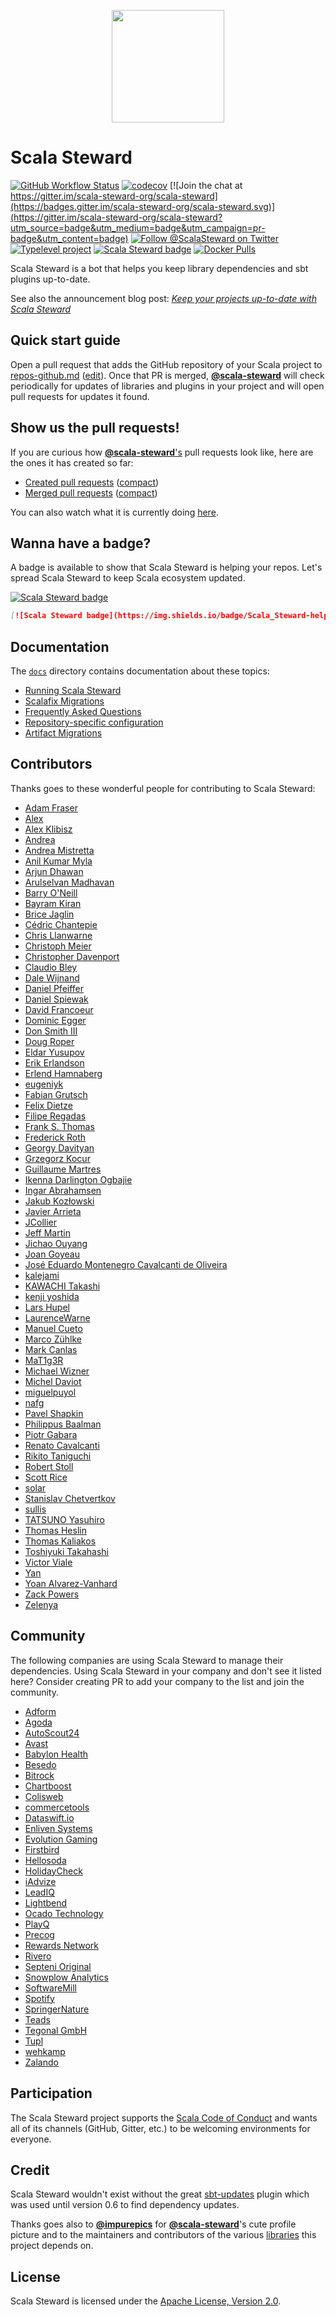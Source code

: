 <p align="center">
  <img src="https://github.com/scala-steward-org/scala-steward/raw/master/data/images/scala-steward-logo-circle-0.png" height="180px">
</p>

# Scala Steward
[![GitHub Workflow Status](https://img.shields.io/github/workflow/status/scala-steward-org/scala-steward/Continuous%20Integration)](https://github.com/scala-steward-org/scala-steward/actions?query=workflow%3A%22Continuous+Integration%22)
[![codecov](https://codecov.io/gh/scala-steward-org/scala-steward/branch/master/graph/badge.svg)](https://codecov.io/gh/scala-steward-org/scala-steward)
[![Join the chat at https://gitter.im/scala-steward-org/scala-steward](https://badges.gitter.im/scala-steward-org/scala-steward.svg)](https://gitter.im/scala-steward-org/scala-steward?utm_source=badge&utm_medium=badge&utm_campaign=pr-badge&utm_content=badge)
[![Follow @ScalaSteward on Twitter](https://img.shields.io/twitter/follow/ScalaSteward.svg?logo=twitter&style=flat&color=blue)](https://twitter.com/ScalaSteward)
[![Typelevel project](https://img.shields.io/badge/typelevel-project-blue.svg)](https://typelevel.org/projects/#scala-steward)
[![Scala Steward badge](https://img.shields.io/badge/Scala_Steward-helping-blue.svg?style=flat&logo=data:image/png;base64,iVBORw0KGgoAAAANSUhEUgAAAA4AAAAQCAMAAAARSr4IAAAAVFBMVEUAAACHjojlOy5NWlrKzcYRKjGFjIbp293YycuLa3pYY2LSqql4f3pCUFTgSjNodYRmcXUsPD/NTTbjRS+2jomhgnzNc223cGvZS0HaSD0XLjbaSjElhIr+AAAAAXRSTlMAQObYZgAAAHlJREFUCNdNyosOwyAIhWHAQS1Vt7a77/3fcxxdmv0xwmckutAR1nkm4ggbyEcg/wWmlGLDAA3oL50xi6fk5ffZ3E2E3QfZDCcCN2YtbEWZt+Drc6u6rlqv7Uk0LdKqqr5rk2UCRXOk0vmQKGfc94nOJyQjouF9H/wCc9gECEYfONoAAAAASUVORK5CYII=)](https://scala-steward.org)
[![Docker Pulls](https://img.shields.io/docker/pulls/fthomas/scala-steward.svg?style=flat&color=blue)](https://hub.docker.com/r/fthomas/scala-steward/)

Scala Steward is a bot that helps you keep library dependencies
and sbt plugins up-to-date.

See also the announcement blog post:
[*Keep your projects up-to-date with Scala Steward*](https://www.scala-lang.org/blog/2019/07/10/announcing-scala-steward.html)

## Quick start guide

Open a pull request that adds the GitHub repository of your Scala project
to [repos-github.md](https://github.com/scala-steward-org/repos/blob/main/repos-github.md)
([edit](https://github.com/scala-steward-org/repos/edit/main/repos-github.md)).
Once that PR is merged, [**@scala-steward**][@scala-steward] will check
periodically for updates of libraries and plugins in your project and will
open pull requests for updates it found.

## Show us the pull requests!

If you are curious how [**@scala-steward**'s][@scala-steward] pull requests
look like, here are the ones it has created so far:

* [Created pull requests](https://github.com/search?q=author%3Ascala-steward+is%3Apr)
  ([compact](             https://github.com/pulls?q=author%3Ascala-steward+is%3Apr))
* [Merged pull requests]( https://github.com/search?q=author%3Ascala-steward+is%3Amerged+sort%3Aupdated-desc)
  ([compact](             https://github.com/pulls?q=author%3Ascala-steward+is%3Amerged+sort%3Aupdated-desc))

You can also watch what it is currently doing [here](https://gitstalk.netlify.com/scala-steward).

## Wanna have a badge?

A badge is available to show that Scala Steward is helping your repos.
Let's spread Scala Steward to keep Scala ecosystem updated.

[![Scala Steward badge](https://img.shields.io/badge/Scala_Steward-helping-blue.svg?style=flat&logo=data:image/png;base64,iVBORw0KGgoAAAANSUhEUgAAAA4AAAAQCAMAAAARSr4IAAAAVFBMVEUAAACHjojlOy5NWlrKzcYRKjGFjIbp293YycuLa3pYY2LSqql4f3pCUFTgSjNodYRmcXUsPD/NTTbjRS+2jomhgnzNc223cGvZS0HaSD0XLjbaSjElhIr+AAAAAXRSTlMAQObYZgAAAHlJREFUCNdNyosOwyAIhWHAQS1Vt7a77/3fcxxdmv0xwmckutAR1nkm4ggbyEcg/wWmlGLDAA3oL50xi6fk5ffZ3E2E3QfZDCcCN2YtbEWZt+Drc6u6rlqv7Uk0LdKqqr5rk2UCRXOk0vmQKGfc94nOJyQjouF9H/wCc9gECEYfONoAAAAASUVORK5CYII=)](https://scala-steward.org)

```markdown
[![Scala Steward badge](https://img.shields.io/badge/Scala_Steward-helping-blue.svg?style=flat&logo=data:image/png;base64,iVBORw0KGgoAAAANSUhEUgAAAA4AAAAQCAMAAAARSr4IAAAAVFBMVEUAAACHjojlOy5NWlrKzcYRKjGFjIbp293YycuLa3pYY2LSqql4f3pCUFTgSjNodYRmcXUsPD/NTTbjRS+2jomhgnzNc223cGvZS0HaSD0XLjbaSjElhIr+AAAAAXRSTlMAQObYZgAAAHlJREFUCNdNyosOwyAIhWHAQS1Vt7a77/3fcxxdmv0xwmckutAR1nkm4ggbyEcg/wWmlGLDAA3oL50xi6fk5ffZ3E2E3QfZDCcCN2YtbEWZt+Drc6u6rlqv7Uk0LdKqqr5rk2UCRXOk0vmQKGfc94nOJyQjouF9H/wCc9gECEYfONoAAAAASUVORK5CYII=)](https://scala-steward.org)
```

## Documentation

The [`docs`](docs) directory contains documentation about these topics:

* [Running Scala Steward](docs/running.md)
* [Scalafix Migrations](docs/scalafix-migrations.md)
* [Frequently Asked Questions](docs/faq.md)
* [Repository-specific configuration](docs/repo-specific-configuration.md)
* [Artifact Migrations](docs/artifact-migrations.md)

## Contributors

Thanks goes to these wonderful people for contributing to Scala Steward:

* [Adam Fraser](https://github.com/adamgfraser)
* [Alex](https://github.com/jhnsmth)
* [Alex Klibisz](https://github.com/alexklibisz)
* [Andrea](https://github.com/Andrea)
* [Andrea Mistretta](https://github.com/andreami)
* [Anil Kumar Myla](https://github.com/anilkumarmyla)
* [Arjun Dhawan](https://github.com/arjun-1)
* [Arulselvan Madhavan](https://github.com/ArulselvanMadhavan)
* [Barry O'Neill](https://github.com/barryoneill)
* [Bayram Kiran](https://github.com/kiranbayram)
* [Brice Jaglin](https://github.com/bjaglin)
* [Cédric Chantepie](https://github.com/cchantep)
* [Chris Llanwarne](https://github.com/cjllanwarne)
* [Christoph Meier](https://github.com/meier-christoph)
* [Christopher Davenport](https://github.com/ChristopherDavenport)
* [Claudio Bley](https://github.com/avdv)
* [Dale Wijnand](https://github.com/dwijnand)
* [Daniel Pfeiffer](https://github.com/dpfeiffer)
* [Daniel Spiewak](https://github.com/djspiewak)
* [David Francoeur](https://github.com/daddykotex)
* [Dominic Egger](https://github.com/GrafBlutwurst)
* [Don Smith III](https://github.com/cactauz)
* [Doug Roper](https://github.com/htmldoug)
* [Eldar Yusupov](https://github.com/eyusupov)
* [Erik Erlandson](https://github.com/erikerlandson)
* [Erlend Hamnaberg](https://github.com/hamnis)
* [eugeniyk](https://github.com/eugeniyk)
* [Fabian Grutsch](https://github.com/fgrutsch)
* [Felix Dietze](https://github.com/fdietze)
* [Filipe Regadas](https://github.com/regadas)
* [Frank S. Thomas](https://github.com/fthomas)
* [Frederick Roth](https://github.com/froth)
* [Georgy Davityan](https://github.com/implmnt)
* [Grzegorz Kocur](https://github.com/gkocur)
* [Guillaume Martres](https://github.com/smarter)
* [Ikenna Darlington Ogbajie](https://github.com/idarlington)
* [Ingar Abrahamsen](https://github.com/ingarabr)
* [Jakub Kozłowski](https://github.com/kubukoz)
* [Javier Arrieta](https://github.com/javierarrieta)
* [JCollier](https://github.com/Slakah)
* [Jeff Martin](https://github.com/custommonkey)
* [Jichao Ouyang](https://github.com/jcouyang)
* [Joan Goyeau](https://github.com/joan38)
* [José Eduardo Montenegro Cavalcanti de Oliveira](https://github.com/edumco)
* [kalejami](https://github.com/kalejami)
* [KAWACHI Takashi](https://github.com/tkawachi)
* [kenji yoshida](https://github.com/xuwei-k)
* [Lars Hupel](https://github.com/larsrh)
* [LaurenceWarne](https://github.com/LaurenceWarne)
* [Manuel Cueto](https://github.com/manuelcueto)
* [Marco Zühlke](https://github.com/mzuehlke) 
* [Mark Canlas](https://github.com/mcanlas)
* [MaT1g3R](https://github.com/MaT1g3R)
* [Michael Wizner](https://github.com/mwz)
* [Michel Daviot](https://github.com/tyrcho)
* [miguelpuyol](https://github.com/miguelpuyol)
* [nafg](https://github.com/nafg)
* [Pavel Shapkin](https://github.com/psttf)
* [Philippus Baalman](https://github.com/Philippus)
* [Piotr Gabara](https://github.com/pgabara)
* [Renato Cavalcanti](https://github.com/renatocaval)
* [Rikito Taniguchi](https://github.com/tanishiking)
* [Robert Stoll](https://github.com/robstoll)
* [Scott Rice](https://github.com/scottrice10)
* [solar](https://github.com/solar)
* [Stanislav Chetvertkov](https://github.com/stanislav-chetvertkov)
* [sullis](https://github.com/sullis)
* [TATSUNO Yasuhiro](https://github.com/exoego)
* [Thomas Heslin](https://github.com/tjheslin1)
* [Thomas Kaliakos](https://github.com/thomaska)
* [Toshiyuki Takahashi](https://github.com/tototoshi)
* [Victor Viale](https://github.com/Koroeskohr)
* [Yan](https://github.com/yaroot)
* [Yoan Alvarez-Vanhard](https://github.com/tyoras)
* [Zack Powers](https://github.com/Milyardo)
* [Zelenya](https://github.com/Zelenya)

## Community

The following companies are using Scala Steward to manage their dependencies.
Using Scala Steward in your company and don't see it listed here?
Consider creating PR to add your company to the list and join the community.

* [Adform](https://site.adform.com/)
* [Agoda](https://agoda.com/)
* [AutoScout24](https://www.autoscout24.de/)
* [Avast](https://avast.com)
* [Babylon Health](https://www.babylonhealth.com/)
* [Besedo](https://www.besedo.com/)
* [Bitrock](http://www.bitrock.it/)
* [Chartboost](https://www.chartboost.com/)
* [Colisweb](https://www.colisweb.com/)
* [commercetools](https://docs.commercetools.com/)
* [Dataswift.io](https://dataswift.io/)
* [Enliven Systems](https://enliven.systems)
* [Evolution Gaming](https://www.evolutiongaming.com/)
* [Firstbird](https://firstbird.com)
* [Hellosoda](https://hellosoda.com/)
* [HolidayCheck](https://github.com/holidaycheck)
* [iAdvize](https://www.iadvize.com/en/)
* [LeadIQ](https://leadiq.com/)
* [Lightbend](https://www.lightbend.com/)
* [Ocado Technology](https://ocadotechnology.com/)
* [PlayQ](https://www.playq.com/)
* [Precog](https://precog.com/)
* [Rewards Network](https://www.rewardsnetwork.com/)
* [Rivero](https://rivero.tech/)
* [Septeni Original](https://www.septeni-original.co.jp)
* [Snowplow Analytics](https://snowplowanalytics.com/)
* [SoftwareMill](https://softwaremill.com)
* [Spotify](https://www.spotify.com)
* [SpringerNature](https://www.springernature.com)
* [Teads](https://medium.com/teads-engineering)
* [Tegonal GmbH](https://tegonal.com)
* [Tupl](https://www.tupl.com)
* [wehkamp](https://www.wehkamp.nl/)
* [Zalando](https://en.zalando.de/)

## Participation

The Scala Steward project supports the [Scala Code of Conduct][CoC]
and wants all of its channels (GitHub, Gitter, etc.) to be welcoming
environments for everyone.

## Credit

Scala Steward wouldn't exist without the great [sbt-updates][sbt-updates]
plugin which was used until version 0.6 to find dependency updates.

Thanks goes also to [**@impurepics**](https://twitter.com/impurepics)
for [**@scala-steward**][@scala-steward]'s cute profile picture and to
the maintainers and contributors of the various
[libraries](https://github.com/scala-steward-org/scala-steward/blob/master/project/Dependencies.scala)
this project depends on.

## License

Scala Steward is licensed under the
[Apache License, Version 2.0](http://www.apache.org/licenses/LICENSE-2.0).

[CoC]: https://github.com/scala-steward-org/scala-steward/blob/master/CODE_OF_CONDUCT.md
[@scala-steward]: https://github.com/scala-steward
[sbt-updates]: https://github.com/rtimush/sbt-updates

